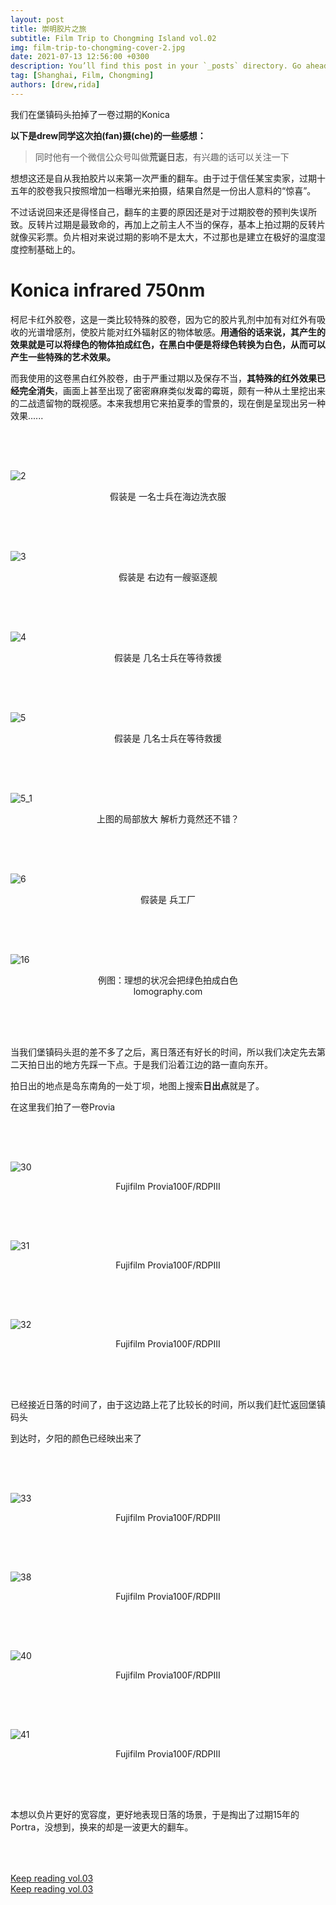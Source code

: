 ```yaml
---
layout: post
title: 崇明胶片之旅
subtitle: Film Trip to Chongming Island vol.02
img: film-trip-to-chongming-cover-2.jpg
date: 2021-07-13 12:56:00 +0300
description: You’ll find this post in your `_posts` directory. Go ahead and edit it and re-build the site to see your changes.
tag: [Shanghai, Film, Chongming]
authors: [drew,rida]
---
```


我们在堡镇码头拍掉了一卷过期的Konica

**以下是drew同学这次拍(fan)摄(che)的一些感想：**
> 同时他有一个微信公众号叫做**荒诞日志**，有兴趣的话可以关注一下

想想这还是自从我拍胶片以来第一次严重的翻车。由于过于信任某宝卖家，过期十五年的胶卷我只按照增加一档曝光来拍摄，结果自然是一份出人意料的“惊喜”。

不过话说回来还是得怪自己，翻车的主要的原因还是对于过期胶卷的预判失误所致。反转片过期是最致命的，再加上之前主人不当的保存，基本上拍过期的反转片就像买彩票。负片相对来说过期的影响不是太大，不过那也是建立在极好的温度湿度控制基础上的。

<!-- # Ektarchrome 64

我想先从翻车最严重的反转片说起，这卷儿是我儿时最爱的童书《视觉大发现》中的插图所用的同款胶卷，因此买它也是为了完成一次个人的童年怀旧。废话不多说，我们先看用它拍出的样片......

<div style="height: 800px;"></div>

不用怀疑，你的网络没有问题，图片不是加载不出来，**是压根就没成像。** -->

# Konica infrared 750nm

柯尼卡红外胶卷，这是一类比较特殊的胶卷，因为它的胶片乳剂中加有对红外有吸收的光谱增感剂，使胶片能对红外辐射区的物体敏感。**用通俗的话来说，其产生的效果就是可以将绿色的物体拍成红色，在黑白中便是将绿色转换为白色，从而可以产生一些特殊的艺术效果。**

而我使用的这卷黑白红外胶卷，由于严重过期以及保存不当，**其特殊的红外效果已经完全消失**，画面上甚至出现了密密麻麻类似发霉的霉斑，颇有一种从土里挖出来的二战遗留物的既视感。本来我想用它来拍夏季的雪景的，现在倒是呈现出另一种效果......

<div style="height: 50px;"></div>

![2](/assets/img/film-trip-to-chongming-drew-14.jpg)
<p style="text-align: center;">
假装是 一名士兵在海边洗衣服
</p>

<div style="height: 50px;"></div>

![3](/assets/img/film-trip-to-chongming-drew-15.jpg)
<p style="text-align: center;">
假装是 右边有一艘驱逐舰
</p>

<div style="height: 50px;"></div>

![4](/assets/img/film-trip-to-chongming-drew-16.jpg)
<p style="text-align: center;">
假装是 几名士兵在等待救援
</p>

<div style="height: 50px;"></div>

![5](/assets/img/film-trip-to-chongming-drew-17.jpg)
<p style="text-align: center;">
假装是 几名士兵在等待救援
</p>

<div style="height: 50px;"></div>

![5_1](/assets/img/film-trip-to-chongming-drew-17(1).jpg)
<p style="text-align: center;">
上图的局部放大 解析力竟然还不错？
</p>

<div style="height: 50px;"></div>

![6](/assets/img/film-trip-to-chongming-drew-18.jpg)
<p style="text-align: center;">
假装是 兵工厂
</p>

<div style="height: 50px;"></div>

![16](/assets/img/Konica-infrared-750nm.jpg)
<p style="text-align: center;">
例图：理想的状况会把绿色拍成白色<br/>
lomography.com
</p>

<div style="height: 50px;"></div>

当我们堡镇码头逛的差不多了之后，离日落还有好长的时间，所以我们决定先去第二天拍日出的地方先踩一下点。于是我们沿着江边的路一直向东开。

拍日出的地点是岛东南角的一处丁坝，地图上搜索**日出点**就是了。

在这里我们拍了一卷Provia

<div style="height: 50px;"></div>

![30](/assets/img/film-trip-to-chongming-drew-19.jpg)
<p style="text-align: center;">
Fujifilm Provia100F/RDPIII
</p>

<div style="height: 50px;"></div>

![31](/assets/img/film-trip-to-chongming-drew-20.jpg)
<p style="text-align: center;">
Fujifilm Provia100F/RDPIII
</p>

<div style="height: 50px;"></div>

![32](/assets/img/film-trip-to-chongming-drew-28.jpg)
<p style="text-align: center;">
Fujifilm Provia100F/RDPIII
</p>

<div style="height: 50px;"></div>

已经接近日落的时间了，由于这边路上花了比较长的时间，所以我们赶忙返回堡镇码头

到达时，夕阳的颜色已经映出来了

<div style="height: 50px;"></div>

![33](/assets/img/film-trip-to-chongming-drew-23.jpg)
<p style="text-align: center;">
Fujifilm Provia100F/RDPIII
</p>

<div style="height: 50px;"></div>

![38](/assets/img/film-trip-to-chongming-drew-24.jpg)
<p style="text-align: center;">
Fujifilm Provia100F/RDPIII
</p>

<div style="height: 50px;"></div>

<!-- ![39](/assets/img/film-trip-to-chongming-drew-25.jpg)
<p style="text-align: center;">
Fujifilm Provia100F/RDPIII
</p> -->

![40](/assets/img/film-trip-to-chongming-drew-26.jpg)
<p style="text-align: center;">
Fujifilm Provia100F/RDPIII
</p>

<div style="height: 50px;"></div>

![41](/assets/img/film-trip-to-chongming-drew-27.jpg)
<p style="text-align: center;">
Fujifilm Provia100F/RDPIII
</p>

<div style="height: 50px;"></div>

本想以负片更好的宽容度，更好地表现日落的场景，于是掏出了过期15年的Portra，没想到，换来的却是一波更大的翻车。

<div style="height: 50px;"></div>

<div>
<a href="../film-trip-to-chongming-3" class="button_back back"><i class="fa fa-long-arrow-right" aria-hidden="true"></i> Keep reading vol.03</a>
</div>

<div>
<a href="../film-trip-to-chongming-3" class="button_next next"><i class="fa fa-long-arrow-right" aria-hidden="true"></i> Keep reading vol.03</a>
</div>
